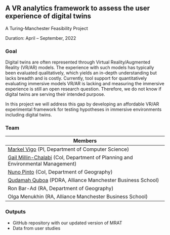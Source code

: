 ## A VR analytics framework to assess the user experience of digital twins
A Turing-Manchester Feasibility Project 

Duration: April – September, 2022

### Goal
Digital twins are often represented through Virtual Reality/Augmented Reality (VR/AR) models. The experience with such models has typically been evaluated qualitatively, which yields an in-depth understanding but lacks breadth and is costly. Currently, tool support for quantitatively evaluating immersive models VR/AR is lacking and measuring the immersive experience is still an open research question. Therefore, we do not know if digital twins are serving their intended purpose.  

In this project we will address this gap by developing an affordable VR/AR experimental framework for testing hypotheses in immersive environments including digital twins.  

### Team
| Members|
|---|
| [Markel Vigo](https://www.research.manchester.ac.uk/portal/en/researchers/markel-vigo(8090d0ba-4cad-4d6d-a995-60faec0b6413).html) (PI, Department of Computer Science) |
| [Gail Millin-Chalabi](https://www.research.manchester.ac.uk/portal/en/researchers/gail-millinchalabi(998a0f13-038e-4a20-b726-9c78c72c332d)/projects.html) (CoI, Department of Planning and Environmental Management) | 
| [Nuno Pinto](https://www.research.manchester.ac.uk/portal/nuno.pinto.html) (CoI, Department of Geography) |
| [Qudamah Quboa](https://www.research.manchester.ac.uk/portal/qudamah.quboa.html) (PDRA, Alliance Manchester Business School) | 
| Ron Bar-Ad (RA, Department of Geography) |
| Olga Menukhin (RA, Alliance Manchester Business School) |

### Outputs
* GitHub repository with our updated version of MRAT
* Data from user studies